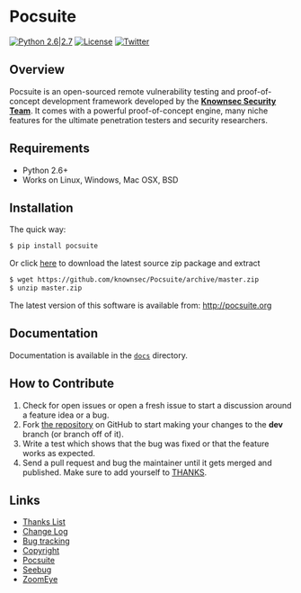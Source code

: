 
# Pocsuite

[![Python 2.6|2.7](https://img.shields.io/badge/python-2.6|2.7-yellow.svg)](https://www.python.org/) [![License](https://img.shields.io/badge/license-GPLv2-red.svg)](https://raw.githubusercontent.com/knownsec/Pocsuite/master/docs/COPYING) [![Twitter](https://img.shields.io/badge/twitter-@seebug-blue.svg)](https://twitter.com/sebug)


## Overview

Pocsuite is an open-sourced remote vulnerability testing and proof-of-concept development framework developed by the [**Knownsec Security Team**](http://www.knownsec.com/). It comes with a powerful proof-of-concept engine, many niche features for the ultimate penetration testers and security researchers.


## Requirements

- Python 2.6+
- Works on Linux, Windows, Mac OSX, BSD

## Installation

The quick way:

``` bash
$ pip install pocsuite
```

Or click [here](https://github.com/knownsec/Pocsuite/archive/master.zip) to download the latest source zip package and extract

``` bash
$ wget https://github.com/knownsec/Pocsuite/archive/master.zip
$ unzip master.zip
```


The latest version of this software is available from: http://pocsuite.org

## Documentation

Documentation is available in the [```docs```](https://github.com/knownsec/Pocsuite/tree/dev/docs) directory.

## How to Contribute

1. Check for open issues or open a fresh issue to start a discussion around a feature idea or a bug.
2. Fork [the repository](https://github.com/knownsec/Pocsuite) on GitHub to start making your changes to the **dev** branch (or branch off of it).
3. Write a test which shows that the bug was fixed or that the feature works as expected.
4. Send a pull request and bug the maintainer until it gets merged and published. Make sure to add yourself to [THANKS](https://github.com/knownsec/Pocsuite/blob/dev/docs/THANKS.md).


## Links

* [Thanks List](./docs/THANKS.md)
* [Change Log](./docs/CHANGELOG.md)
* [Bug tracking](https://github.com/knownsec/Pocsuite/issues)
* [Copyright](./docs/COPYING)
* [Pocsuite](http://pocsuite.org)
* [Seebug](https://www.seebug.org)
* [ZoomEye](https://www.zoomeye.org)
